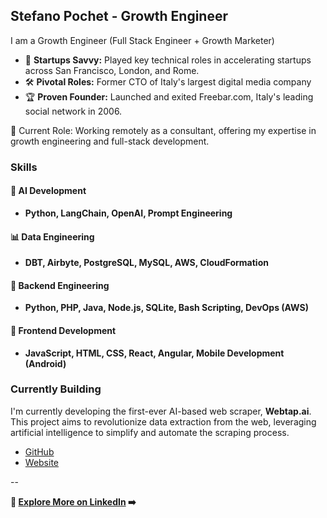 ## Stefano Pochet - Growth Engineer

I am a Growth Engineer (Full Stack Engineer + Growth Marketer)

- 🚀 **Startups Savvy:** Played key technical roles in accelerating startups across San Francisco, London, and Rome.
- 🛠 **Pivotal Roles:** Former CTO of Italy's largest digital media company
- 🏆 **Proven Founder:** Launched and exited Freebar.com, Italy's leading social network in 2006.

💼 Current Role: Working remotely as a consultant, offering my expertise in growth engineering and full-stack development.

### Skills

#### 🤖 AI Development
- **Python, LangChain, OpenAI, Prompt Engineering**

#### 📊 Data Engineering
- **DBT, Airbyte, PostgreSQL, MySQL, AWS, CloudFormation**

#### 🔧 Backend Engineering
- **Python, PHP, Java, Node.js, SQLite, Bash Scripting, DevOps (AWS)**

#### 🎨 Frontend Development
- **JavaScript, HTML, CSS, React, Angular, Mobile Development (Android)**

### Currently Building
I'm currently developing the first-ever AI-based web scraper, **Webtap.ai**. This project aims to revolutionize data extraction from the web, leveraging artificial intelligence to simplify and automate the scraping process. 

- [GitHub](https://github.com/webtap-ai/webtap-ai/)
- [Website](https://webtap.ai/)

--

**🔗 [Explore More on LinkedIn](https://www.linkedin.com/in/stefanopochet/) ➡️**
